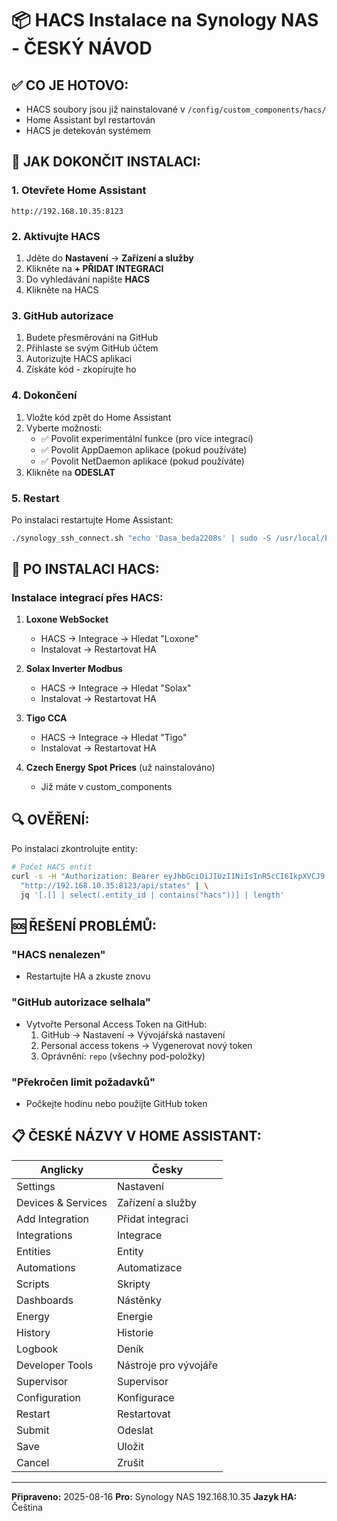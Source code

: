 # 📦 HACS Instalace na Synology NAS - ČESKÝ NÁVOD

## ✅ CO JE HOTOVO:
- HACS soubory jsou již nainstalované v `/config/custom_components/hacs/`
- Home Assistant byl restartován
- HACS je detekován systémem

## 🔧 JAK DOKONČIT INSTALACI:

### 1. Otevřete Home Assistant
```
http://192.168.10.35:8123
```

### 2. Aktivujte HACS
1. Jděte do **Nastavení** → **Zařízení a služby**
2. Klikněte na **+ PŘIDAT INTEGRACI**
3. Do vyhledávání napište **HACS**
4. Klikněte na HACS

### 3. GitHub autorizace
1. Budete přesměrováni na GitHub
2. Přihlaste se svým GitHub účtem
3. Autorizujte HACS aplikaci
4. Získáte kód - zkopírujte ho

### 4. Dokončení
1. Vložte kód zpět do Home Assistant
2. Vyberte možnosti:
   - ✅ Povolit experimentální funkce (pro více integrací)
   - ✅ Povolit AppDaemon aplikace (pokud používáte)
   - ✅ Povolit NetDaemon aplikace (pokud používáte)
3. Klikněte na **ODESLAT**

### 5. Restart
Po instalaci restartujte Home Assistant:
```bash
./synology_ssh_connect.sh "echo 'Dasa_beda2208s' | sudo -S /usr/local/bin/docker restart homeassistant"
```

## 📱 PO INSTALACI HACS:

### Instalace integrací přes HACS:

1. **Loxone WebSocket**
   - HACS → Integrace → Hledat "Loxone"
   - Instalovat → Restartovat HA

2. **Solax Inverter Modbus**
   - HACS → Integrace → Hledat "Solax"
   - Instalovat → Restartovat HA

3. **Tigo CCA**
   - HACS → Integrace → Hledat "Tigo"
   - Instalovat → Restartovat HA

4. **Czech Energy Spot Prices** (už nainstalováno)
   - Již máte v custom_components

## 🔍 OVĚŘENÍ:

Po instalaci zkontrolujte entity:
```bash
# Počet HACS entit
curl -s -H "Authorization: Bearer eyJhbGciOiJIUzI1NiIsInR5cCI6IkpXVCJ9.eyJpc3MiOiI1ZjFmZjRhOGIyZTQ0NzYyOWRiNzMxMDY4ZWYyOGRkOCIsImlhdCI6MTc1NTM2MjEwMSwiZXhwIjoyMDcwNzIyMTAxfQ.Ua15HsAoUEK4rKWV7qFrWtJtnyAblkcvNyqfxR__Ggg" \
  "http://192.168.10.35:8123/api/states" | \
  jq '[.[] | select(.entity_id | contains("hacs"))] | length'
```

## 🆘 ŘEŠENÍ PROBLÉMŮ:

### "HACS nenalezen"
- Restartujte HA a zkuste znovu

### "GitHub autorizace selhala"
- Vytvořte Personal Access Token na GitHub:
  1. GitHub → Nastavení → Vývojářská nastavení
  2. Personal access tokens → Vygenerovat nový token
  3. Oprávnění: `repo` (všechny pod-položky)

### "Překročen limit požadavků"
- Počkejte hodinu nebo použijte GitHub token

## 📋 ČESKÉ NÁZVY V HOME ASSISTANT:

| Anglicky | Česky |
|----------|-------|
| Settings | Nastavení |
| Devices & Services | Zařízení a služby |
| Add Integration | Přidat integraci |
| Integrations | Integrace |
| Entities | Entity |
| Automations | Automatizace |
| Scripts | Skripty |
| Dashboards | Nástěnky |
| Energy | Energie |
| History | Historie |
| Logbook | Deník |
| Developer Tools | Nástroje pro vývojáře |
| Supervisor | Supervisor |
| Configuration | Konfigurace |
| Restart | Restartovat |
| Submit | Odeslat |
| Save | Uložit |
| Cancel | Zrušit |

---
**Připraveno:** 2025-08-16
**Pro:** Synology NAS 192.168.10.35
**Jazyk HA:** Čeština